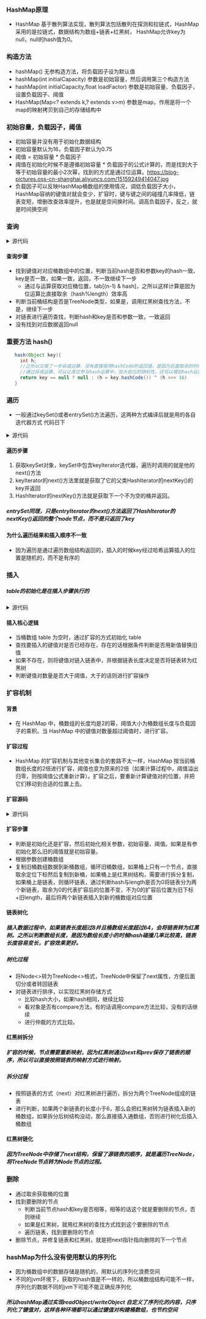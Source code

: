 ### HashMap原理
- HashMap 基于散列算法实现，散列算法包括散列在探测和拉链式，HashMap采用的是拉链式，数据结构为数组+链表+红黑树， HashMap允许key为null，null的hash值为0。

### 构造方法
- hashMap() 无参构造方法，将负载因子设为默认值
- hashMap(int initialCapacity) 参数是初始容量，然后调用第三个构造方法
- hashMap(int initialCapacity,float loadFactor) 参数是初始容量、负载因子，设置负载因子、阈值
- HashMap(Map<? extends k,? extends v>m) 参数是map，作用是将一个map的映射拷贝到自己的存储结构中

### 初始容量，负载因子，阈值
- 初始容量并没有用于初始化数据结构
- 初始容量默认为16，负载因子默认为0.75
- 阈值 = 初始容量 * 负载因子
- 阈值在初始化时候不是遵循初始容量 * 负载因子的公式计算的，而是找到大于等于初始容量的最小2次幂，找到的方式是通过位运算。https://blog-pictures.oss-cn-shanghai.aliyuncs.com/15159249414047.jpg
- 负载因子可以反映HashMap桶数组的使用情况，调低负载因子大小，HashMap容纳的键值对就会变少，扩容时，键与键之间的碰撞几率降低，链表变短，增删改查效率提升，也是就是空间换时间。调高负载因子，反之，就是时间换空间

### 查询
<details>
<summary>源代码</summary>
 
  ```Java
    public V get(Object key) {
    Node<K,V> e;
    return (e = getNode(hash(key), key)) == null ? null : e.value;
}

final Node<K,V> getNode(int hash, Object key) {
    Node<K,V>[] tab; Node<K,V> first, e; int n; K k;
    // 1. 定位键值对所在桶的位置
    if ((tab = table) != null && (n = tab.length) > 0 &&
        (first = tab[(n - 1) & hash]) != null) {
        if (first.hash == hash && // always check first node
            ((k = first.key) == key || (key != null && key.equals(k))))
            return first;
        if ((e = first.next) != null) {
            // 2. 如果 first 是 TreeNode 类型，则调用黑红树查找方法
            if (first instanceof TreeNode)
                return ((TreeNode<K,V>)first).getTreeNode(hash, key);
                
            // 2. 对链表进行查找
            do {
                if (e.hash == hash &&
                    ((k = e.key) == key || (key != null && key.equals(k))))
                    return e;
            } while ((e = e.next) != null);
        }
    }
    return null;
}
 ```
 </details>

 #### 查询步骤
- 找到键值对对应桶数组中的位置，判断当前hash是否和参数key的hash一致、key是否一致，如果一致，返回，不一致继续下一步
   - 通过与运算获取对应桶位置，tab[(n-1) & hash]，之所以这样计算是因为位运算比直接取余（hash%length）效率高
- 判断当前桶结构是否是TreeNode类型，如果是，调用红黑树查找方法，不是，继续下一步
- 对链表进行遍历查找，判断hash和key是否和参数一致，一致返回
- 没有找到对应数据返回null

### 重要方法 hash()
```Java
   hash(Object key){
     int h;
     //之所以又做了一步异或运算，没有直接使用hashCode的返回值，是因为后面取余的时候是和length取余，length一般不会太大，会导致取余的时候基本用的是低位运算，高位不参与运算，
     //通过异或运算，可以让高位参与hash运算中，加大低位的随机性，还可以增加hash运算的复杂度。之所以是右移16位，是因为hashCode()生成的hash值是int类型，32位，前16位是高位，后16位是低位
     return key == null ? null : (h = key.hashCode()) ^ (h >>> 16)
   }
```
### 遍历
- 一般通过keySet()或者entrySet()方法遍历，这两种方式编译后就是用的各自迭代器方式
代码日下

<details>
<summary>源代码</summary>

```java
//keySet()遍历
  Set keys = map.keySet();
  for(String key : keys){
    dosomething~
  }
  //迭代器遍历
  Set keys = map.keySet();
  Iterator it = keys.iterator();
  while(it.hasnext()){
   Object key = it.next();
  }
  public Set<K> keySet() {
    Set<K> ks = keySet;
    if (ks == null) {
        ks = new KeySet();
        keySet = ks;
    }
    return ks;
}

/**
 * 键集合
 */
final class KeySet extends AbstractSet<K> {
    public final int size()                 { return size; }
    public final void clear()               { HashMap.this.clear(); }
    public final Iterator<K> iterator()     { return new KeyIterator(); }
    public final boolean contains(Object o) { return containsKey(o); }
    public final boolean remove(Object key) {
        return removeNode(hash(key), key, null, false, true) != null;
    }
    // 省略部分代码
}

/**
 * 键迭代器
 */
final class KeyIterator extends HashIterator 
    implements Iterator<K> {
    public final K next() { return nextNode().key; }
}

abstract class HashIterator {
    Node<K,V> next;        // next entry to return
    Node<K,V> current;     // current entry
    int expectedModCount;  // for fast-fail
    int index;             // current slot

    HashIterator() {
        expectedModCount = modCount;
        Node<K,V>[] t = table;
        current = next = null;
        index = 0;
        if (t != null && size > 0) { // advance to first entry 
            // 寻找第一个包含链表节点引用的桶
            do {} while (index < t.length && (next = t[index++]) == null);
        }
    }

    public final boolean hasNext() {
        return next != null;
    }

    final Node<K,V> nextNode() {
        Node<K,V>[] t;
        Node<K,V> e = next;
        if (modCount != expectedModCount)
            throw new ConcurrentModificationException();
        if (e == null)
            throw new NoSuchElementException();
        if ((next = (current = e).next) == null && (t = table) != null) {
            // 寻找下一个包含链表节点引用的桶
            do {} while (index < t.length && (next = t[index++]) == null);
        }
        return e;
    }
    //省略部分代码
}
```
</details>

#### 遍历步骤
1. 获取keySet对象，keySet中包含keyIterator迭代器，遍历时调用的就是他的next()方法
2. keyIterator的next()方法里就是获取了它的父类HashIterator的nextKey()的key并返回
3. HashIterator的nextKey()方法就是获取下一个不为空的桶并返回。

##### entrySet同理，只是entryIterator的next()方法返回了HashIterator的nextKey()返回的整个node节点，而不是只返回了key

#### 为什么遍历结果和插入顺序不一致
- 因为遍历是通过遍历数组结构返回的，插入的时候key经过哈希运算插入的位置是随机的，而不是有序的

### 插入
##### table的初始化是在插入步骤执行的
<details>
<summary>源代码</summary>

```java
public V put(K key, V value) {
    return putVal(hash(key), key, value, false, true);
}

final V putVal(int hash, K key, V value, boolean onlyIfAbsent,
               boolean evict) {
    Node<K,V>[] tab; Node<K,V> p; int n, i;
    // 初始化桶数组 table，table 被延迟到插入新数据时再进行初始化
    if ((tab = table) == null || (n = tab.length) == 0)
        n = (tab = resize()).length;
    // 如果桶中不包含键值对节点引用，则将新键值对节点的引用存入桶中即可
    if ((p = tab[i = (n - 1) & hash]) == null)
        tab[i] = newNode(hash, key, value, null);
    else {
        Node<K,V> e; K k;
        // 如果键的值以及节点 hash 等于链表中的第一个键值对节点时，则将 e 指向该键值对
        if (p.hash == hash &&
            ((k = p.key) == key || (key != null && key.equals(k))))
            e = p;
            
        // 如果桶中的引用类型为 TreeNode，则调用红黑树的插入方法
        else if (p instanceof TreeNode)  
            e = ((TreeNode<K,V>)p).putTreeVal(this, tab, hash, key, value);
        else {
            // 对链表进行遍历，并统计链表长度
            for (int binCount = 0; ; ++binCount) {
                // 链表中不包含要插入的键值对节点时，则将该节点接在链表的最后
                if ((e = p.next) == null) {
                    p.next = newNode(hash, key, value, null);
                    // 如果链表长度大于或等于树化阈值，则进行树化操作
                    if (binCount >= TREEIFY_THRESHOLD - 1) // -1 for 1st
                        treeifyBin(tab, hash);
                    break;
                }
                
                // 条件为 true，表示当前链表包含要插入的键值对，终止遍历
                if (e.hash == hash &&
                    ((k = e.key) == key || (key != null && key.equals(k))))
                    break;
                p = e;
            }
        }
        
        // 判断要插入的键值对是否存在 HashMap 中
        if (e != null) { // existing mapping for key
            V oldValue = e.value;
            // onlyIfAbsent 表示是否仅在 oldValue 为 null 的情况下更新键值对的值
            if (!onlyIfAbsent || oldValue == null)
                e.value = value;
            afterNodeAccess(e);
            return oldValue;
        }
    }
    ++modCount;
    // 键值对数量超过阈值时，则进行扩容
    if (++size > threshold)
        resize();
    afterNodeInsertion(evict);
    return null;
}
```
</details>

#### 插入核心逻辑
- 当桶数组 table 为空时，通过扩容的方式初始化 table
- 查找要插入的键值对是否已经存在，存在的话根据条件判断是否用新值替换旧值
- 如果不存在，则将键值对链入链表中，并根据链表长度决定是否将链表转为红黑树
- 判断键值对数量是否大于阈值，大于的话则进行扩容操作
### 扩容机制
#### 背景
- 在 HashMap 中，桶数组的长度均是2的幂，阈值大小为桶数组长度与负载因子的乘积。当 HashMap 中的键值对数量超过阈值时，进行扩容。
#### 扩容过程
- HashMap 的扩容机制与其他变长集合的套路不太一样，HashMap 按当前桶数组长度的2倍进行扩容，阈值也变为原来的2倍（如果计算过程中，阈值溢出归零，则按阈值公式重新计算）。扩容之后，要重新计算键值对的位置，并把它们移动到合适的位置上去。
#### 扩容源码
<details>
<summary>源代码</summary>

```java
final Node<K,V>[] resize() {
    Node<K,V>[] oldTab = table;
    int oldCap = (oldTab == null) ? 0 : oldTab.length;
    int oldThr = threshold;
    int newCap, newThr = 0;
    // 如果 table 不为空，表明已经初始化过了
    if (oldCap > 0) {
        // 当 table 容量超过容量最大值，则不再扩容
        if (oldCap >= MAXIMUM_CAPACITY) {
            threshold = Integer.MAX_VALUE;
            return oldTab;
        } 
        // 按旧容量和阈值的2倍计算新容量和阈值的大小
        else if ((newCap = oldCap << 1) < MAXIMUM_CAPACITY &&
                 oldCap >= DEFAULT_INITIAL_CAPACITY)
            newThr = oldThr << 1; // double threshold
    } else if (oldThr > 0) // initial capacity was placed in threshold
        /*
         * 初始化时，将 threshold 的值赋值给 newCap，
         * HashMap 使用 threshold 变量暂时保存 initialCapacity 参数的值
         */ 
        newCap = oldThr;
    else {               // zero initial threshold signifies using defaults
        /*
         * 调用无参构造方法时，桶数组容量为默认容量，
         * 阈值为默认容量与默认负载因子乘积
         */
        newCap = DEFAULT_INITIAL_CAPACITY;
        newThr = (int)(DEFAULT_LOAD_FACTOR * DEFAULT_INITIAL_CAPACITY);
    }
    
    // newThr 为 0 时，按阈值计算公式进行计算
    if (newThr == 0) {
        float ft = (float)newCap * loadFactor;
        newThr = (newCap < MAXIMUM_CAPACITY && ft < (float)MAXIMUM_CAPACITY ?
                  (int)ft : Integer.MAX_VALUE);
    }
    threshold = newThr;
    // 创建新的桶数组，桶数组的初始化也是在这里完成的
    Node<K,V>[] newTab = (Node<K,V>[])new Node[newCap];
    table = newTab;
    if (oldTab != null) {
        // 如果旧的桶数组不为空，则遍历桶数组，并将键值对映射到新的桶数组中
        for (int j = 0; j < oldCap; ++j) {
            Node<K,V> e;
            if ((e = oldTab[j]) != null) {
                oldTab[j] = null;
                if (e.next == null)
                    newTab[e.hash & (newCap - 1)] = e;
                else if (e instanceof TreeNode)
                    // 重新映射时，需要对红黑树进行拆分
                    ((TreeNode<K,V>)e).split(this, newTab, j, oldCap);
                else { // preserve order
                    Node<K,V> loHead = null, loTail = null;
                    Node<K,V> hiHead = null, hiTail = null;
                    Node<K,V> next;
                    // 遍历链表，并将链表节点按原顺序进行分组
                    do {
                        next = e.next;
                        if ((e.hash & oldCap) == 0) {
                            if (loTail == null)
                                loHead = e;
                            else
                                loTail.next = e;
                            loTail = e;
                        }
                        else {
                            if (hiTail == null)
                                hiHead = e;
                            else
                                hiTail.next = e;
                            hiTail = e;
                        }
                    } while ((e = next) != null);
                    // 将分组后的链表映射到新桶中
                    if (loTail != null) {
                        loTail.next = null;
                        newTab[j] = loHead;
                    }
                    if (hiTail != null) {
                        hiTail.next = null;
                        newTab[j + oldCap] = hiHead;
                    }
                }
            }
        }
    }
    return newTab;
}
```
</details>

#### 扩容步骤
- 判断是初始化还是扩容，然后初始化相关参数，初始容量、阈值。如果是有参初始化那么旧的阈值就是初始容量。
- 根据参数创建桶数组
- 复制旧桶数组数据到新桶数组，循环旧桶数组，如果桶上只有一个节点，直接取余定位下标然后复制到新桶，如果桶上是红黑树结构，需要进行拆分复制，如果桶上是链表，则循环链表，通过判断hash与length是否为0将链表分为两个新链表，取余为0的代表扩容后的位置不变，不为0的扩容后位置为旧下标+旧length，最后将两个新链表插入到新的桶数组对应位置

#### 链表树化
##### 插入数据过程中，如果链表长度超过8并且桶数组长度超过64，会将链表转为红黑树。之所以判断数组长度，是因为数组长度小的时候hash碰撞几率比较高，链表长度容易变长，扩容效果更好。
##### 树化过程
- 将Node<>转为TreeNode<>格式，TreeNode中保留了next属性，方便后面切分或者转回链表
- 对链表进行排序，以实现红黑树存储方式
   - 比较hash大小，如果hash相同，继续比较
   - 看对象是否有compare方法，有的话调用compare方法比较，没有的话继续
   - 进行仲裁的方式比较。
#### 红黑树拆分
##### 扩容的时候，节点需要重新映射，因为红黑树通过next和prev保存了链表的顺序，所以可以直接按照链表的映射方式进行映射。
##### 拆分过程
- 按照链表的方式（next）对红黑树进行遍历，拆分为两个TreeNode组成的链表
- 进行判断，如果两个新链表的长度小于6，那么会把红黑树转为链表插入新的桶数组，如果拆分后树结构没动，那么直接插入通数组，否则进行树化后插入桶数组

#### 红黑树链化
##### 因为TreeNode中存储了next结构，保留了源链表的顺序，就是遍历TreeNode，将TreeNode节点转为Node节点的过程。

### 删除
- 通过取余获取桶的位置
- 找到要删除的节点
   - 判断当前节点hash和key是否相等，相等的话这个就是要删除的节点，否则继续
   - 如果是红黑树，就用红黑树的查找方式找到这个要删除的节点
   - 遍历链表，找到要删除的节点
- 删除节点，并修复链表和红黑树，就是把next指针指向删除的下一个节点

### hashMap为什么没有使用默认的序列化
- 因为桶数组中的数据存储是随机的，用默认的序列化浪费空间
- 不同的jvm环境下，获取的hash值是不一样的，所以桶数组结构可能不一样，序列化的数据不同的jvm下可能不能正确反序列化
##### 所以hashMap通过实现readObject/writeObject 自定义了序列化的内容，只序列化了键值对，这样各种环境都可以通过键值对构建桶数组，也节约空间
   
